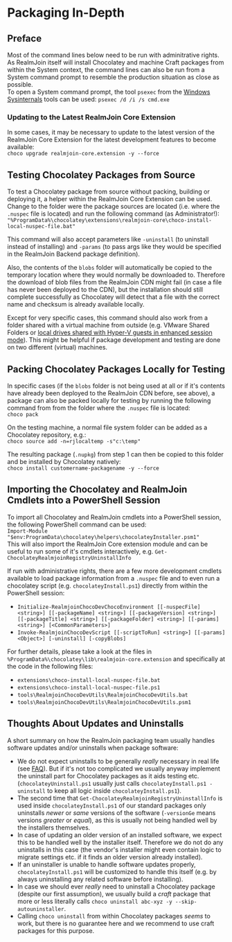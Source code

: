 # Packaging In-Depth


## Preface

Most of the command lines below need to be run with adminitrative rights. As RealmJoin itself will install Chocolatey and machine Craft packages from within the System context, the command lines can also be run from a System command prompt to resemble the production situation as close as possible.  
To open a System command prompt, the tool `psexec` from the [Windows Sysinternals](https://docs.microsoft.com/en-us/sysinternals/) tools can be used: `psexec /d /i /s cmd.exe`


### Updating to the Latest RealmJoin Core Extension

In some cases, it may be necessary to update to the latest version of the RealmJoin Core Extension for the latest development features to become available:  
`choco upgrade realmjoin-core.extension -y --force`


## Testing Chocolatey Packages from Source

To test a Chocolatey package from source without packing, building or deploying it, a helper within the RealmJoin Core Extension can be used. Change to the folder were the package sources are located (i.e. where the `.nuspec` file is located) and run the following command (as Administrator!):  
`"%ProgramData%\chocolatey\extensions\realmjoin-core\choco-install-local-nuspec-file.bat"`

This command will also accept parameters like `-uninstall` (to uninstall instead of installing) and `-params` (to pass args like they would be specified in the RealmJoin Backend package definition).

Also, the contents of the `blobs` folder will automatically be copied to the temporary location where they would normally be downloaded to. Therefore the download of blob files from the RealmJoin CDN might fail (in case a file has never been deployed to the CDN), but the installation should still complete successfully as Chocolatey will detect that a file with the correct name and checksum is already available locally.

Except for very specific cases, this command should also work from a folder shared with a virtual machine from outside (e.g. VMware Shared Folders or [local drives shared with Hyper-V guests in enhanced session mode](https://docs.microsoft.com/en-us/windows-server/virtualization/hyper-v/learn-more/use-local-resources-on-hyper-v-virtual-machine-with-vmconnect)). This might be helpful if package development and testing are done on two different (virtual) machines.


## Packing Chocolatey Packages Locally for Testing

In specific cases (if the `blobs` folder is not being used at all or if it's contents have already been deployed to the RealmJoin CDN before, see above), a package can also be packed locally for testing by running the following command from from the folder where the `.nuspec` file is located:  
`choco pack`

On the testing machine, a normal file system folder can be added as a Chocolatey repository, e.g.:  
`choco source add -n=rjlocaltemp -s"c:\temp"`

The resulting package (`.nupkg`) from step 1 can then be copied to this folder and be installed by Chocolatey natively:  
`choco install customername-packagename -y --force`


## Importing the Chocolatey and RealmJoin Cmdlets into a PowerShell Session

To import all Chocolatey and RealmJoin cmdlets into a PowerShell session, the following PowerShell command can be used:  
`Import-Module "$env:ProgramData\chocolatey\helpers\chocolateyInstaller.psm1"`  
This will also import the RealmJoin Core extension module and can be useful to run some of it's cmdlets interactively, e.g. `Get-ChocolateyRealmjoinRegistryUninstallInfo`

If run with administrative rights, there are a few more development cmdlets available to load package information from a `.nuspec` file and to even run a chocolatey script (e.g. `chocolateyInstall.ps1`) directly from within the PowerShell session:
* `Initialize-RealmjoinChocoDevChocoEnvironment [[-nuspecFile] <string>] [[-packageName] <string>] [[-packageVersion] <string>] [[-packageTitle] <string>] [[-packageFolder] <string>] [[-params] <string>] [<CommonParameters>]`
* `Invoke-RealmjoinChocoDevScript [[-scriptToRun] <string>] [[-params] <Object>] [-uninstall] [-copyBlobs]`

For further details, please take a look at the files in `%ProgramData%\chocolatey\lib\realmjoin-core.extension` and specifically at the code in the following files:
* `extensions\choco-install-local-nuspec-file.bat`
* `extensions\choco-install-local-nuspec-file.ps1`
* `tools\RealmjoinChocoDevUtils\RealmjoinChocoDevUtils.bat`
* `tools\RealmjoinChocoDevUtils\RealmjoinChocoDevUtils.psm1`


## Thoughts About Updates and Uninstalls

A short summary on how the RealmJoin packaging team usually handles software updates and/or uninstalls when package software:
* We do not expect uninstalls to be generally *really* necessary in real life (see [FAQ](faq.html#is-realmjoin-providing-an-uninstall-of-software)). But if it's not too complicated we usually anyway implement the uninstall part for Chocolatey packages as it aids testing etc. (`chocolateyUninstall.ps1` usually just calls `chocolateyInstall.ps1 -uninstall` to keep all logic inside `chocolateyInstall.ps1`).
* The second time that `Get-ChocolateyRealmjoinRegistryUninstallInfo` is used inside `chocolateyInstall.ps1` of our standard packages only uninstalls *newer* or *same* versions of the software (`-versionGe` means versions *greater* or *equal*), as this is usually not being handled well by the installers themselves.
* In case of updating an older version of an installed software, we expect this to be handled well by the installer itself. Therefore we do not do any uninstalls in this case (the vendor's installer might even contain logic to migrate settings etc. if it finds an older version already installed).
* If an uninstaller is unable to handle software updates properly, `chocolateyInstall.ps1` will be customized to handle this itself (e.g. by always uninstalling any related software before installing).
* In case we should ever *really* need to uninstall a Chocolatey package (despite our first assumption), we usually build a *craft* package that more or less literally calls `choco uninstall abc-xyz -y --skip-autouninstaller`.
* Calling `choco uninstall` from within Chocolatey packages *seems* to work, but there is no guarantee here and we recommend to use craft packages for this purpose.
